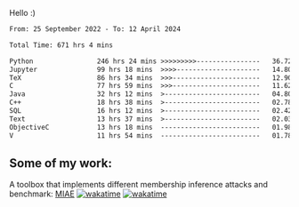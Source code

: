 Hello :)


<!--START_SECTION:waka-->

```txt
From: 25 September 2022 - To: 12 April 2024

Total Time: 671 hrs 4 mins

Python                246 hrs 24 mins >>>>>>>>>----------------   36.72 %
Jupyter               99 hrs 18 mins  >>>>---------------------   14.80 %
TeX                   86 hrs 34 mins  >>>----------------------   12.90 %
C                     77 hrs 59 mins  >>>----------------------   11.62 %
Java                  32 hrs 12 mins  >------------------------   04.80 %
C++                   18 hrs 38 mins  >------------------------   02.78 %
SQL                   16 hrs 12 mins  >------------------------   02.42 %
Text                  13 hrs 37 mins  >------------------------   02.03 %
ObjectiveC            13 hrs 18 mins  -------------------------   01.98 %
V                     11 hrs 54 mins  -------------------------   01.78 %
```

<!--END_SECTION:waka-->

## Some of my work: 

A toolbox that implements different membership inference attacks and benchmark: [MIAE](https://github.com/RPI-DSPlab) [![wakatime](https://wakatime.com/badge/user/18ac89f5-baf8-49e6-a5ee-d9272435ce3a/project/3e6541fd-578f-4d9d-9080-f2a42b2d10e1.svg)](https://wakatime.com/badge/user/18ac89f5-baf8-49e6-a5ee-d9272435ce3a/project/3e6541fd-578f-4d9d-9080-f2a42b2d10e1) [![wakatime](https://wakatime.com/badge/user/18ac89f5-baf8-49e6-a5ee-d9272435ce3a/project/5d5826e9-c6d6-4d86-8b00-0d1608c5f167.svg)](https://wakatime.com/badge/user/18ac89f5-baf8-49e6-a5ee-d9272435ce3a/project/5d5826e9-c6d6-4d86-8b00-0d1608c5f167)
